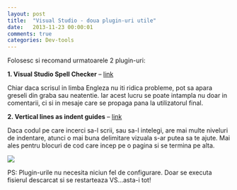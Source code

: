 ```yaml
---
layout: post
title:  "Visual Studio - doua plugin-uri utile"
date:   2013-11-23 00:00:01
comments: true
categories: Dev-tools
---
```


Folosesc si recomand urmatoarele 2 plugin-uri:

**1. Visual Studio Spell Checker** – [link](http://visualstudiogallery.msdn.microsoft.com/a23de100-31a1-405c-b4b7-d6be40c3dfff)

Chiar daca scrisul in limba Engleza nu iti ridica probleme, pot sa apara greseli din graba sau neatentie. Iar acest lucru se poate intampla nu doar in comentarii, ci si in mesaje care se propaga pana la utilizatorul final.

**2. Vertical lines as indent guides** – [link](http://visualstudiogallery.msdn.microsoft.com/e792686d-542b-474a-8c55-630980e72c30)

Daca codul pe care incerci sa-l scrii, sau sa-l intelegi, are mai multe niveluri de indentare, atunci o mai buna delimitare vizuala s-ar putea sa te ajute. Mai ales pentru blocuri de cod care incep pe o pagina si se termina pe alta.

![](https://dl.dropboxusercontent.com/u/43065769/blog/images/2013/TwoVSPlugins.png)

PS: Plugin-urile nu necesita niciun fel de configurare. Doar se executa fisierul descarcat si se restarteaza VS...asta-i tot!